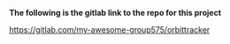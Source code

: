 **The following is the gitlab link to the repo for this project**

https://gitlab.com/my-awesome-group575/orbittracker
